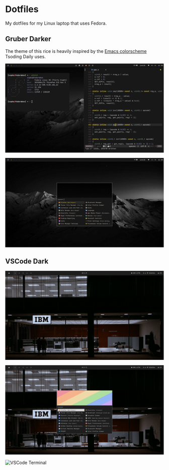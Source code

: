 # Dotfiles

My dotfiles for my Linux laptop that uses Fedora.  

## Gruber Darker


The theme of this rice is heavily inspired by the [Emacs colorscheme](https://github.com/rexim/gruber-darker-theme) Tsoding Daily uses. 

![Gruber Darker Desktop](Pictures/Grubber-Darker.png)

![Gruber Darker Rofi](Pictures/Rofi-Gruber-Darker.png)


## VSCode Dark


![VSCode Theme](Pictures/VSCode-Theme.png)

![VSCode Rofi](Pictures/VSCode-Theme-Rofi.png)

![VSCode Terminal](Pictures/VSCode-Theme-Terminal.png)
  
